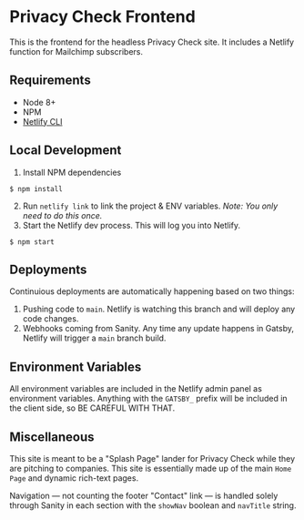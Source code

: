 # Privacy Check Frontend

This is the frontend for the headless Privacy Check site. It includes a Netlify function for Mailchimp subscribers.

## Requirements

- Node 8+
- NPM
- [Netlify CLI](https://docs.netlify.com/cli/get-started/)

## Local Development

1. Install NPM dependencies

```
$ npm install
```

2. Run `netlify link` to link the project & ENV variables. _Note: You only need to do this once._
3. Start the Netlify dev process. This will log you into Netlify.

```
$ npm start
```

## Deployments

Continuious deployments are automatically happening based on two things:

1. Pushing code to `main`. Netlify is watching this branch and will deploy any code changes.
2. Webhooks coming from Sanity. Any time any update happens in Gatsby, Netlify will trigger a `main` branch build.

## Environment Variables

All environment variables are included in the Netlify admin panel as environment variables. Anything with the `GATSBY_` prefix will be included in the client side, so BE CAREFUL WITH THAT.

## Miscellaneous

This site is meant to be a "Splash Page" lander for Privacy Check while they are pitching to companies. This site is essentially made up of the main `Home Page` and dynamic rich-text pages.

Navigation — not counting the footer "Contact" link — is handled solely through Sanity in each section with the `showNav` boolean and `navTitle` string.
